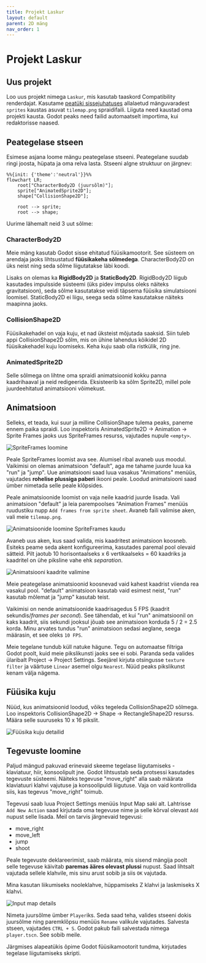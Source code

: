 ```yaml
---
title: Projekt Laskur
layout: default
parent: 2D mäng
nav_order: 1
---
```


# Projekt Laskur

## Uus projekt

Loo uus projekt nimega `Laskur`, mis kasutab taaskord Compatibility renderdajat. Kasutame [peatüki sissejuhatuses](https://taavippp.github.io/godot/2d-mang/) allalaetud mänguvaradest `sprites` kaustas asuvat `tilemap.png` spraidifaili. Liiguta need kaustad oma projekti kausta. Godot peaks need failid automaatselt importima, kui redaktorisse naased.

## Peategelase stseen

Esimese asjana loome mängu peategelase stseeni. Peategelane suudab ringi joosta, hüpata ja oma relva lasta. Stseeni algne struktuur on järgnev:

```mermaid
%%{init: {'theme':'neutral'}}%%
flowchart LR;
	root["CharacterBody2D (juursõlm)"];
	sprite["AnimatedSprite2D"];
	shape["CollisionShape2D"];

	root --> sprite;
	root --> shape;
```

Uurime lähemalt neid 3 uut sõlme:

### CharacterBody2D

Meie mäng kasutab Godot sisse ehitatud füüsikamootorit. See süsteem on arendaja jaoks lihtsustatud **füüsikakeha sõlmedega**. CharacterBody2D on üks neist ning seda sõlme liigutatakse läbi koodi.

Lisaks on olemas ka **RigidBody2D** ja **StaticBody2D**. RigidBody2D liigub kasutades impulsside süsteemi (üks pidev impulss oleks näiteks gravitatsioon), seda sõlme kasutatakse veidi täpsema füüsika simulatsiooni loomisel. StaticBody2D ei liigu, seega seda sõlme kasutatakse näiteks maapinna jaoks.

### CollisionShape2D

Füüsikakehadel on vaja kuju, et nad üksteist mõjutada saaksid. Siin tuleb appi CollisionShape2D sõlm, mis on ühine lahendus kõikidel 2D füüsikakehadel kuju loomiseks. Keha kuju saab olla ristkülik, ring jne.

### AnimatedSprite2D

Selle sõlmega on lihtne oma spraidi animatsioonid kokku panna kaadrihaaval ja neid redigeerida. Eksisteerib ka sõlm Sprite2D, millel pole juurdeehitatud animatsiooni võimekust.

## Animatsioon

Selleks, et teada, kui suur ja milline CollisionShape tulema peaks, paneme ennem paika spraidi. Loo inspektoris AnimatedSprite2D -> Animation -> Sprite Frames jaoks uus SpriteFrames resurss, vajutades nupule `<empty>`.

![SpriteFrames loomine](./pildid/projekt-laskur/spriteframes-loomine.png)

Peale SpriteFrames loomist ava see. Alumisel ribal avaneb uus moodul. Vaikimisi on olemas animatsioon "default", aga me tahame juurde luua ka "run" ja "jump". Uue animatsiooni saad luua vasakus "Animations" menüüs, vajutades **rohelise plussiga paberi** ikooni peale. Loodud animatsiooni saad ümber nimetada selle peale klõpsides.

Peale animatsioonide loomist on vaja neile kaadrid juurde lisada. Vali animatsioon "default" ja leia parempoolses "Animation Frames" menüüs ruudustiku nupp `Add frames from sprite sheet`. Avaneb faili valimise aken, vali meie `tilemap.png`.

![Animatsioonide loomine SpriteFrames kaudu](./pildid/projekt-laskur/animatsioonide-loomine.png)

Avaneb uus aken, kus saad valida, mis kaadritest animatsioon koosneb. Esiteks peame seda akent konfigureerima, kasutades paremal pool olevaid sätteid. Pilt jaotub 10 horisontaalseks x 6 vertikaalseks = 60 kaadriks ja kaadritel on ühe piksline vahe ehk _separation_.

![Animatsiooni kaadrite valimine](./pildid/projekt-laskur/animatsiooni-kaadrid.png)

Meie peategelase animatsioonid koosnevad vaid kahest kaadrist viienda rea vasakul pool. "default" animatsioon kasutab vaid esimest neist, "run" kasutab mõlemat ja "jump" kasutab teist.

Vaikimisi on nende animatsioonide kaadrisagedus 5 FPS (kaadrit sekundis/*frames per second*). See tähendab, et kui "run" animatsioonil on kaks kaadrit, siis sekundi jooksul jõuab see animatsioon korduda 5 / 2 = 2.5 korda. Minu arvates tundus "run" animatsioon sedasi aeglane, seega määrasin, et see oleks `10 FPS`.

Meie tegelane tundub küll natuke hägune. Tegu on automaatse filtriga Godot poolt, kuid meie pikslikunsti jaoks see ei sobi. Paranda seda valides ülaribalt Project -> Project Settings. Seejärel kirjuta otsingusse `texture filter` ja väärtuse `Linear` asemel olgu `Nearest`. Nüüd peaks pikslikunst kenam välja nägema.

## Füüsika kuju

Nüüd, kus animatsioonid loodud, võiks tegeleda CollisionShape2D sõlmega. Loo inspektoris CollisionShape2D -> Shape -> RectangleShape2D resurss. Määra selle suuruseks 10 x 16 pikslit.

![Füüsika kuju detailid](./pildid/projekt-laskur/fuusika-kuju.png)

## Tegevuste loomine

Paljud mängud pakuvad erinevaid skeeme tegelase liigutamiseks - klaviatuur, hiir, konsoolipult jne. Godot lihtsustab seda protsessi kasutades tegevuste süsteemi. Näiteks tegevuse "move_right" alla saab määrata klaviatuuri klahvi vajutuse ja konsoolipuldi liigutuse. Vaja on vaid kontrollida siis, kas tegevus "move_right" toimub.

Tegevusi saab luua Project Settings menüüs Input Map saki alt. Lahtrisse `Add New Action` saad kirjutada oma tegevuse nime ja selle kõrval olevast `Add` nupust selle lisada. Meil on tarvis järgnevaid tegevusi:

-	move_right
-	move_left
-	jump
-	shoot

Peale tegevuste deklareerimist, saab määrata, mis sisend mängija poolt selle tegevuse käivitab **paremas ääres olevast plussi** nupust. Saad lihtsalt vajutada sellele klahvile, mis sinu arust sobib ja siis `OK` vajutada.

Mina kasutan liikumiseks nooleklahve, hüppamiseks Z klahvi ja laskmiseks X klahvi.

![Input map details](./pildid/projekt-laskur/input-map.png)

Nimeta juursõlme ümber `Player`iks. Seda saad teha, valides stseeni dokis juursõlme ning paremklõpsu menüüs `Rename` valikule vajutades. Salvesta stseen, vajutades `CTRL + S`. Godot pakub faili salvestada nimega `player.tscn`. See sobib meile.

Järgmises alapeatükis õpime Godot füüsikamootorit tundma, kirjutades tegelase liigutamiseks skripti.
